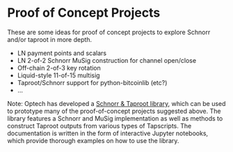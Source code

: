 # Proof of Concept Projects

These are some ideas for proof of concept projects to explore Schnorr and/or taproot in more depth.

 * LN payment points and scalars
 * LN 2-of-2 Schnorr MuSig construction for channel open/close
 * Off-chain 2-of-3 key rotation
 * Liquid-style 11-of-15 multisig
 * Taproot/Schnorr support for python-bitcoinlib (etc?)
 * ...

Note: Optech has developed a [Schnorr & Taproot library](https://github.com/bitcoinops/taproot-workshop), which can be used to prototype many of the proof-of-concept projects suggested above. The library features a Schnorr and MuSig implementation as well as methods to construct Taproot outputs from various types of Tapscripts. The documentation is written in the form of interactive Jupyter notebooks, which provide thorough examples on how to use the library.